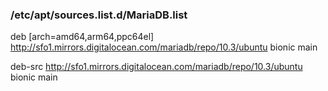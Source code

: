 ### /etc/apt/sources.list.d/MariaDB.list


deb [arch=amd64,arm64,ppc64el] http://sfo1.mirrors.digitalocean.com/mariadb/repo/10.3/ubuntu bionic main

deb-src http://sfo1.mirrors.digitalocean.com/mariadb/repo/10.3/ubuntu bionic main

